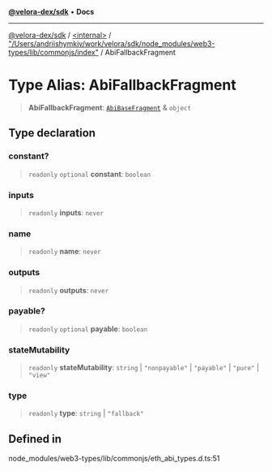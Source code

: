 [**@velora-dex/sdk**](../../../../README.md) • **Docs**

***

[@velora-dex/sdk](../../../../globals.md) / [\<internal\>](../../../README.md) / ["/Users/andriishymkiv/work/velora/sdk/node\_modules/web3-types/lib/commonjs/index"](../README.md) / AbiFallbackFragment

# Type Alias: AbiFallbackFragment

> **AbiFallbackFragment**: [`AbiBaseFragment`](AbiBaseFragment.md) & `object`

## Type declaration

### constant?

> `readonly` `optional` **constant**: `boolean`

### inputs

> `readonly` **inputs**: `never`

### name

> `readonly` **name**: `never`

### outputs

> `readonly` **outputs**: `never`

### payable?

> `readonly` `optional` **payable**: `boolean`

### stateMutability

> `readonly` **stateMutability**: `string` \| `"nonpayable"` \| `"payable"` \| `"pure"` \| `"view"`

### type

> `readonly` **type**: `string` \| `"fallback"`

## Defined in

node\_modules/web3-types/lib/commonjs/eth\_abi\_types.d.ts:51
